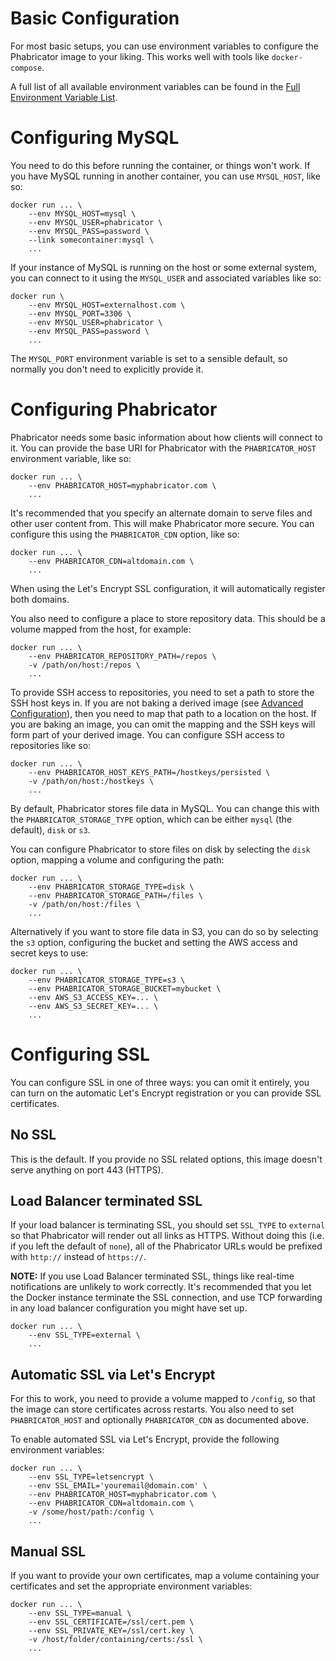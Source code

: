 # Basic Configuration

For most basic setups, you can use environment variables to configure the Phabricator image to your liking.  This works well with tools like `docker-compose`.

A full list of all available environment variables can be found in the [Full Environment Variable List](ENV-LIST.md).

# Configuring MySQL

You need to do this before running the container, or things won't work.  If you have MySQL running in another container, you can use `MYSQL_HOST`, like so:

```
docker run ... \
    --env MYSQL_HOST=mysql \
    --env MYSQL_USER=phabricator \
    --env MYSQL_PASS=password \
    --link somecontainer:mysql \
    ...
```

If your instance of MySQL is running on the host or some external system, you can connect to it using the `MYSQL_USER` and associated variables like so:

```
docker run \
    --env MYSQL_HOST=externalhost.com \
    --env MYSQL_PORT=3306 \
    --env MYSQL_USER=phabricator \
    --env MYSQL_PASS=password \
    ...
```

The `MYSQL_PORT` environment variable is set to a sensible default, so normally you don't need to explicitly provide it.

# Configuring Phabricator

Phabricator needs some basic information about how clients will connect to it.  You can provide the base URI for Phabricator with the `PHABRICATOR_HOST` environment variable, like so:

```
docker run ... \
    --env PHABRICATOR_HOST=myphabricator.com \
    ...
```

It's recommended that you specify an alternate domain to serve files and other user content from.  This will make Phabricator more secure.  You can configure this using the `PHABRICATOR_CDN` option, like so:

```
docker run ... \
    --env PHABRICATOR_CDN=altdomain.com \
    ...
```

When using the Let's Encrypt SSL configuration, it will automatically register both domains.

You also need to configure a place to store repository data.  This should be a volume mapped from the host, for example:

```
docker run ... \
    --env PHABRICATOR_REPOSITORY_PATH=/repos \
    -v /path/on/host:/repos \
    ...
```

To provide SSH access to repositories, you need to set a path to store the SSH host keys in.  If you are not baking a derived image (see [Advanced Configuration](ADVANCED-CONFIG.md)), then you need to map that path to a location on the host.  If you are baking an image, you can omit the mapping and the SSH keys will form part of your derived image.  You can configure SSH access to repositories like so:

```
docker run ... \
    --env PHABRICATOR_HOST_KEYS_PATH=/hostkeys/persisted \
    -v /path/on/host:/hostkeys \
    ...
```

By default, Phabricator stores file data in MySQL.  You can change this with the `PHABRICATOR_STORAGE_TYPE` option, which can be either `mysql` (the default), `disk` or `s3`.

You can configure Phabricator to store files on disk by selecting the `disk` option, mapping a volume and configuring the path:

```
docker run ... \
    --env PHABRICATOR_STORAGE_TYPE=disk \
    --env PHABRICATOR_STORAGE_PATH=/files \
    -v /path/on/host:/files \
    ...
```

Alternatively if you want to store file data in S3, you can do so by selecting the `s3` option, configuring the bucket and setting the AWS access and secret keys to use:

```
docker run ... \
    --env PHABRICATOR_STORAGE_TYPE=s3 \
    --env PHABRICATOR_STORAGE_BUCKET=mybucket \
    --env AWS_S3_ACCESS_KEY=... \
    --env AWS_S3_SECRET_KEY=... \
    ...
```

# Configuring SSL

You can configure SSL in one of three ways: you can omit it entirely, you can turn on the automatic Let's Encrypt registration or you can provide SSL certificates.

## No SSL

This is the default.  If you provide no SSL related options, this image doesn't serve anything on port 443 (HTTPS).

## Load Balancer terminated SSL

If your load balancer is terminating SSL, you should set `SSL_TYPE` to `external` so that Phabricator will render out all links as HTTPS.  Without doing this (i.e. if you left the default of `none`), all of the Phabricator URLs would be prefixed with `http://` instead of `https://`.

**NOTE:** If you use Load Balancer terminated SSL, things like real-time notifications are unlikely to work correctly.  It's recommended that you let the Docker instance terminate the SSL connection, and use TCP forwarding in any load balancer configuration you might have set up.

```
docker run ... \
    --env SSL_TYPE=external \
    ...
```

## Automatic SSL via Let's Encrypt

For this to work, you need to provide a volume mapped to `/config`, so that the image can store certificates across restarts.  You also need to set `PHABRICATOR_HOST` and optionally `PHABRICATOR_CDN` as documented above.

To enable automated SSL via Let's Encrypt, provide the following environment variables:

```
docker run ... \
    --env SSL_TYPE=letsencrypt \
    --env SSL_EMAIL='youremail@domain.com' \
    --env PHABRICATOR_HOST=myphabricator.com \
    --env PHABRICATOR_CDN=altdomain.com \
    -v /some/host/path:/config \
    ...
```

## Manual SSL

If you want to provide your own certificates, map a volume containing your certificates and set the appropriate environment variables:

```
docker run ... \
    --env SSL_TYPE=manual \
    --env SSL_CERTIFICATE=/ssl/cert.pem \
    --env SSL_PRIVATE_KEY=/ssl/cert.key \
    -v /host/folder/containing/certs:/ssl \
    ...
```
